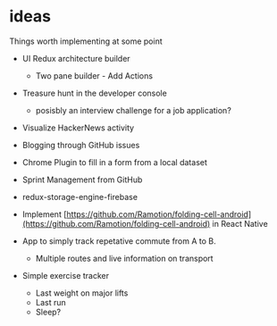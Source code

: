 # ideas
Things worth implementing at some point

* UI Redux architecture builder
  * Two pane builder - Add Actions 

* Treasure hunt in the developer console
  * posisbly an interview challenge for a job application?

* Visualize HackerNews activity
* Blogging through GitHub issues
* Chrome Plugin to fill in a form from a local dataset
 
* Sprint Management from GitHub

* redux-storage-engine-firebase
* Implement [https://github.com/Ramotion/folding-cell-android](https://github.com/Ramotion/folding-cell-android) in React Native

* App to simply track repetative commute from A to B.
  * Multiple routes and live information on transport  

* Simple exercise tracker
  * Last weight on major lifts
  * Last run
  * Sleep?
  
